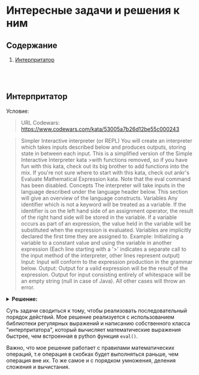 # **Интересные задачи и решения к ним**
## Содержание

1. [Интерпритатор](./tasks.md#интерпритатор)


<br><br>

## Интерпритатор

Условие:

> 
>URL Codewars: https://www.codewars.com/kata/53005a7b26d12be55c000243

>Simpler Interactive interpreter (or REPL)
>You will create an interpreter which takes inputs described below and produces outputs, storing state in between each input. This is a simplified version of the Simple Interactive Interpreter kata >with functions removed, so 
>if you have fun with this kata, check out its big brother to add functions into the mix.
>If you're not sure where to start with this kata, check out ankr's Evaluate Mathematical Expression kata.
>Note that the eval command has been disabled.
>Concepts
>The interpreter will take inputs in the language described under the language header below. This section will give an overview of the language constructs.
>Variables
>Any identifier which is not a keyword will be treated as a variable. 
>If the identifier is on the left hand side of an assignment operator, the result of the right hand side will be stored in the variable. If a variable occurs as part of an expression, the value held in the variable will be substituted when the expression is evaluated.
>Variables are implicitly declared the first time they are assigned to.
>Example: 
>Initializing a variable to a 
constant value and using the variable in another expression (Each line starting with a '>' indicates a separate call to the input method of the interpreter, other lines represent output)
>Input:
>Input will conform to the expression production in the grammar below.
>Output:
>Output for a valid expression will be the result of the expression.
>Output for input consisting entirely 
>of whitespace will be an empty string (null in case of Java).
>All other cases will throw an error.

<details>
<summary><b>Решение:</b></summary>

```python

import re

def tokenize(expression):
    if expression == "":
        return []

    regex = re.compile(r"\s*(=>|[-+*\/\%=\(\)]|[A-Za-z_][A-Za-z0-9_]*|[0-9]*\.?[0-9]+)\s*")
    tokens = regex.findall(expression)
    return [s for s in tokens if not s.isspace()]


class Interpreter:
    def __init__(self):
        self.vars = {}
        self.functions = {}

    def input(self, expression:str):
        res = expression
        
        # replace all vars
        for k in self.vars.keys():
            res = res.replace(k, str(self.vars[k]))
            
        ls = tokenize(res)
        if not ls:
            return ""
        
        if "(" not in ls and ")" not in ls and False in [ls[i] in "+-=*/%" for i in range(1, len(ls), 2)]:
            raise ValueError(f"input: '{expression}'")
        
        time_ls = ls
        x, y = None, None
        try:
            if "(" in ls or ")" in ls:
                i = 0
            else:
                i = 1

            while len(ls) > 1:
                
                if '(' in ls and ls.count("(")==ls.count(")"):
                    if ls[i]=="(":
                        x = i
                    elif ls[i]==")":
                        y = i
                    
                    if not y is None and not x is None:
                        time_ls = ''.join(ls[x+1:y])
                        res = self.input(time_ls)
                        ls[x:y+1] = [str(res)]
                        i = 0
                        x, y = None, None
                        continue
                # level №1
                elif "*" in ls or "/" in ls or "%" in ls:
                    if ls[i] == "*":
                        new = float(ls[i-1]) * float(ls[i+1])
                        
                        del ls[i-1]
                        del ls[i-1]
                        ls[i-1] = new
                        
                        i = 0
                        
                    elif ls[i] == "/":
                        new = float(ls[i-1]) / float(ls[i+1])
                        
                        del ls[i-1]
                        del ls[i-1]
                        ls[i-1] = new
                        
                        i = 0
                    
                    elif ls[i] == "%":
                        new = float(ls[i-1]) % float(ls[i+1])
                        
                        del ls[i-1]
                        del ls[i-1]
                        ls[i-1] = new
                        i = 0
                
                # level №2
                elif "+" in ls or "-" in ls:
                    if ls[i] == "+":
                        new = float(ls[i-1]) + float(ls[i+1])
                        
                        del ls[i-1]
                        del ls[i-1]
                        ls[i-1] = new
                        
                        i = 0
                    
                    elif ls[i] == "-":
                        new = float(ls[i-1]) - float(ls[i+1])
                        
                        del ls[i-1]
                        del ls[i-1]
                        ls[i-1] = new
                        
                        i = 0

                # level №3
                elif "=" in ls and ls[i] == "=":
                    self.vars[ls[i-1]] = float(ls[i+1])
                    ls = [self.vars[ls[i-1]]]
                    i = 0
                else:
                    break
                # step up
                i += 1

            # return result
            ls[0] = float(ls[0])
            return ls[0] if ls[0] != int(ls[0]) else int(ls[0])
    
        except ValueError as e:
            error = str(e)
            raise ValueError(f"input{error[error.index(': '):]}")
        


if __name__=="__main__":
    inp = Interpreter()
    print(inp.input("(8 - (4 + 2)) * 3"))

```

</details>

Суть задачи сводиться к тому, чтобы реализовать последовательный порядок действий. Мое решение реализуется с использованием библиотеки регулярных выражений и написанию собственного класса "интерпритатора", который вычисляет математические выражения быстрее, чем встроенная в python функция `eval()`.

Важно, что мое решение работает с правилами математических операций, т.е операция в скобках будет выполняться раньше, чем операция вне их. То же самое и с порядком умножения, деления сложения и вычистания.


